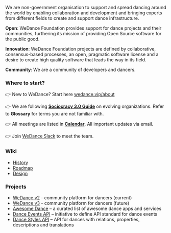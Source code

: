 We are non-government organisation to support and spread dancing around the world by enabling collaboration and development and bringing experts from different fields to create and support dance infrastructure.

**Open**: WeDance Foundation provides support for dance projects and their communities, furthering its mission of providing Open Source software for the public good.

**Innovation**: WeDance Foundation projects are defined by collaborative, consensus-based processes, an open, pragmatic software license and a desire to create high quality software that leads the way in its field.

**Community**: We are a community of developers and dancers.

### Where to start?
👉 New to WeDance? Start here [wedance.vip/about](http://wedance.vip/about)

👉 We are following [**Sociocracy 3.0 Guide**](https://patterns.sociocracy30.org/index.html) on evolving organizations. Refer to **Glossary** for terms you are not familiar with.

👉 All meetings are listed in [**Calendar**](https://calendar.google.com/calendar/u/0/embed?src=72i6nvaml23edq36ii3h071u68@group.calendar.google.com). All important updates via email.

👉 Join [WeDance Slack](https://wedance.vip/slack) to meet the team.

### Wiki
- [History](https://www.notion.so/History-1abbfeb534f54d05a8cf35ad6ce0ab2b)
- [Roadmap](https://www.notion.so/Roadmap-361454caabef4de69a8d8b51627267a7)
- [Design](https://www.notion.so/Design-a4d6f1e6a3b54f1d9c7c2c3d4f19201a)

### Projects
- [WeDance v2](https://github.com/we-dance/platform) - community platform for dancers (current)
- [WeDance v3](https://github.com/we-dance/platform-v3) - community platform for dancers (future)
- [Awesome Dance](https://github.com/we-dance/awesome-dance) – a curated list of awesome dance apps and services
- [Dance Events API](https://github.com/we-dance/foundation/issues/3) – initiative to define API standard for dance events
- [Dance Styles API](https://github.com/we-dance/dance-styles) – API for dances with relations, properties, descriptions and translations

